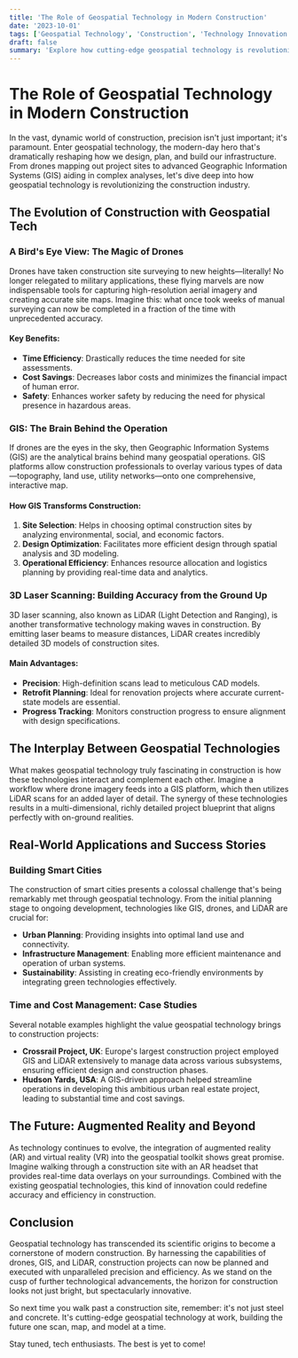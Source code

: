 ```yaml
---
title: 'The Role of Geospatial Technology in Modern Construction'
date: '2023-10-01'
tags: ['Geospatial Technology', 'Construction', 'Technology Innovation']
draft: false
summary: 'Explore how cutting-edge geospatial technology is revolutionizing the construction industry by improving accuracy, efficiency, and decision-making.'
---
```


# The Role of Geospatial Technology in Modern Construction

In the vast, dynamic world of construction, precision isn't just important; it's paramount. Enter geospatial technology, the modern-day hero that's dramatically reshaping how we design, plan, and build our infrastructure. From drones mapping out project sites to advanced Geographic Information Systems (GIS) aiding in complex analyses, let's dive deep into how geospatial technology is revolutionizing the construction industry.

## The Evolution of Construction with Geospatial Tech

### A Bird's Eye View: The Magic of Drones

Drones have taken construction site surveying to new heights—literally! No longer relegated to military applications, these flying marvels are now indispensable tools for capturing high-resolution aerial imagery and creating accurate site maps. Imagine this: what once took weeks of manual surveying can now be completed in a fraction of the time with unprecedented accuracy.

#### Key Benefits:

- **Time Efficiency**: Drastically reduces the time needed for site assessments.
- **Cost Savings**: Decreases labor costs and minimizes the financial impact of human error.
- **Safety**: Enhances worker safety by reducing the need for physical presence in hazardous areas.

### GIS: The Brain Behind the Operation

If drones are the eyes in the sky, then Geographic Information Systems (GIS) are the analytical brains behind many geospatial operations. GIS platforms allow construction professionals to overlay various types of data—topography, land use, utility networks—onto one comprehensive, interactive map.

#### How GIS Transforms Construction:

1. **Site Selection**: Helps in choosing optimal construction sites by analyzing environmental, social, and economic factors.
2. **Design Optimization**: Facilitates more efficient design through spatial analysis and 3D modeling.
3. **Operational Efficiency**: Enhances resource allocation and logistics planning by providing real-time data and analytics.

### 3D Laser Scanning: Building Accuracy from the Ground Up

3D laser scanning, also known as LiDAR (Light Detection and Ranging), is another transformative technology making waves in construction. By emitting laser beams to measure distances, LiDAR creates incredibly detailed 3D models of construction sites.

#### Main Advantages:

- **Precision**: High-definition scans lead to meticulous CAD models.
- **Retrofit Planning**: Ideal for renovation projects where accurate current-state models are essential.
- **Progress Tracking**: Monitors construction progress to ensure alignment with design specifications.

## The Interplay Between Geospatial Technologies

What makes geospatial technology truly fascinating in construction is how these technologies interact and complement each other. Imagine a workflow where drone imagery feeds into a GIS platform, which then utilizes LiDAR scans for an added layer of detail. The synergy of these technologies results in a multi-dimensional, richly detailed project blueprint that aligns perfectly with on-ground realities.

## Real-World Applications and Success Stories

### Building Smart Cities

The construction of smart cities presents a colossal challenge that's being remarkably met through geospatial technology. From the initial planning stage to ongoing development, technologies like GIS, drones, and LiDAR are crucial for:

- **Urban Planning**: Providing insights into optimal land use and connectivity.
- **Infrastructure Management**: Enabling more efficient maintenance and operation of urban systems.
- **Sustainability**: Assisting in creating eco-friendly environments by integrating green technologies effectively.

### Time and Cost Management: Case Studies

Several notable examples highlight the value geospatial technology brings to construction projects:

- **Crossrail Project, UK**: Europe's largest construction project employed GIS and LiDAR extensively to manage data across various subsystems, ensuring efficient design and construction phases.
- **Hudson Yards, USA**: A GIS-driven approach helped streamline operations in developing this ambitious urban real estate project, leading to substantial time and cost savings.

## The Future: Augmented Reality and Beyond

As technology continues to evolve, the integration of augmented reality (AR) and virtual reality (VR) into the geospatial toolkit shows great promise. Imagine walking through a construction site with an AR headset that provides real-time data overlays on your surroundings. Combined with the existing geospatial technologies, this kind of innovation could redefine accuracy and efficiency in construction.

## Conclusion

Geospatial technology has transcended its scientific origins to become a cornerstone of modern construction. By harnessing the capabilities of drones, GIS, and LiDAR, construction projects can now be planned and executed with unparalleled precision and efficiency. As we stand on the cusp of further technological advancements, the horizon for construction looks not just bright, but spectacularly innovative.

So next time you walk past a construction site, remember: it's not just steel and concrete. It's cutting-edge geospatial technology at work, building the future one scan, map, and model at a time. 

Stay tuned, tech enthusiasts. The best is yet to come!